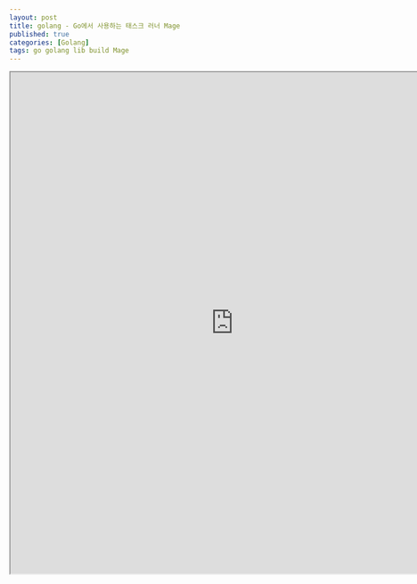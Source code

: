 ```yaml
---
layout: post
title: golang - Go에서 사용하는 태스크 러너 Mage
published: true
categories: [Golang]
tags: go golang lib build Mage
---
```

<iframe width="800" height="900" src="https://docs.google.com/document/d/e/2PACX-1vSdKE60uNXe8BmyY3ckALW7e1sia8Laxd7tOB1k1QlLUD6JgIq_NR_YW1WHeV4foK16WvbER7abM_0b/pub?embedded=true"></iframe>    
  